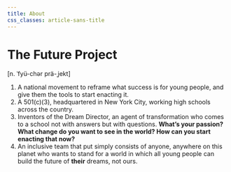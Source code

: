 ```yaml
---
title: About
css_classes: article-sans-title
---
```

# The Future Project
[n. ˈfyü-chər prä-ˌjekt]

1. A national movement to reframe what success is for young people, and give them the tools to start enacting it.
2. A 501(c)(3), headquartered in New York City, working high schools across the country.
3. Inventors of the Dream Director, an agent of transformation who comes to a school not with answers but with questions. **What’s your passion? What change do you want to see in the world? How can you start enacting that now?**
4. An inclusive team that put simply consists of anyone, anywhere on this planet who wants to stand for a world in which all young people can build the future of **their** dreams, not ours.
